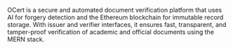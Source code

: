 OCert is a secure and automated document verification platform that uses AI for forgery detection and the Ethereum blockchain for immutable record storage. With issuer and verifier interfaces, it ensures fast, transparent, and tamper-proof verification of academic and official documents using the MERN stack.

